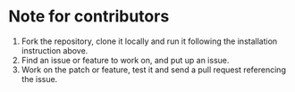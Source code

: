 # Note for contributors
1) Fork the repository, clone it locally and run it following the installation instruction above.
2) Find an issue or feature to work on, and put up an issue.
3) Work on the patch or feature, test it and send a pull request referencing the issue.
